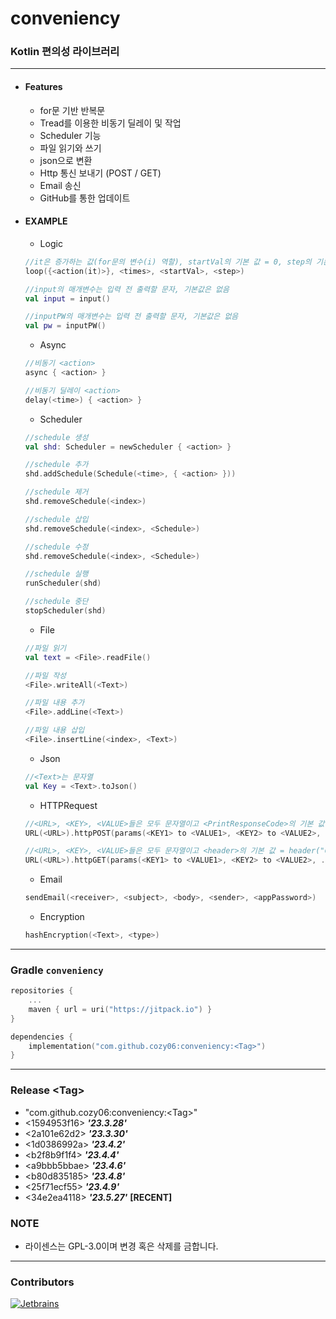 # conveniency

### Kotlin 편의성 라이브러리

---

* #### Features
    * for문 기반 반복문
    * Tread를 이용한 비동기 딜레이 및 작업
    * Scheduler 기능
    * 파일 읽기와 쓰기
    * json으로 변환
    * Http 통신 보내기 (POST / GET)
    * Email 송신
    * GitHub를 통한 업데이트

* #### EXAMPLE
    * Logic
   ```kotlin
   //it은 증가하는 값(for문의 변수(i) 역할), startVal의 기본 값 = 0, step의 기본 값 = 1
   loop({<action(it)>}, <times>, <startVal>, <step>)
   
   //input의 매개변수는 입력 전 출력할 문자, 기본값은 없음 
   val input = input()
   
   //inputPW의 매개변수는 입력 전 출력할 문자, 기본값은 없음 
   val pw = inputPW()
   ```
    * Async
   ```kotlin
   //비동기 <action>
   async { <action> }
   
   //비동기 딜레이 <action>
   delay(<time>) { <action> }
   ```
    * Scheduler
   ```kotlin
   //schedule 생성
   val shd: Scheduler = newScheduler { <action> }
   
   //schedule 추가
   shd.addSchedule(Schedule(<time>, { <action> }))
   
   //schedule 제거
   shd.removeSchedule(<index>)
   
   //schedule 삽입
   shd.removeSchedule(<index>, <Schedule>)
   
   //schedule 수정
   shd.removeSchedule(<index>, <Schedule>)
   
   //schedule 실행
   runScheduler(shd)
   
   //schedule 중단
   stopScheduler(shd)
   ```
    * File
   ```kotlin
   //파일 읽기
   val text = <File>.readFile()
   
   //파일 작성
   <File>.writeAll(<Text>)
   
   //파일 내용 추가
   <File>.addLine(<Text>)
   
   //파일 내용 삽입
   <File>.insertLine(<index>, <Text>)
   ```

  * Json
  ```kotlin
  //<Text>는 문자열
  val Key = <Text>.toJson()
  ```
  
  * HTTPRequest
  ```kotlin
  //<URL>, <KEY>, <VALUE>들은 모두 문자열이고 <PrintResponseCode>의 기본 값 = false
  URL(<URL>).httpPOST(params(<KEY1> to <VALUE1>, <KEY2> to <VALUE2>, ...), <PrintResponseCode>)
  
  //<URL>, <KEY>, <VALUE>들은 모두 문자열이고 <header>의 기본 값 = header("Content-Type" to "application/json") 그리고 <PrintResponseCode>의 기본 값 = false
  URL(<URL>).httpGET(params(<KEY1> to <VALUE1>, <KEY2> to <VALUE2>, ...), <header>, <PrintResponseCode>)
  ```
  * Email
  ```kotlin
  sendEmail(<receiver>, <subject>, <body>, <sender>, <appPassword>)
  ```

  * Encryption
  ```kotlin
  hashEncryption(<Text>, <type>)
  ```

---

### Gradle `conveniency`

```kotlin
repositories {
    ...
    maven { url = uri("https://jitpack.io") }
}
```

```kotlin
dependencies {
    implementation("com.github.cozy06:conveniency:<Tag>")
}
```

---

### Release \<Tag>

* "com.github.cozy06:conveniency:\<Tag>"
* <1594953f16\> **_'23.3.28'_**
* <2a101e62d2\> **_'23.3.30'_**
* <1d0386992a\> **_'23.4.2'_**
* <b2f8b9f1f4\> **_'23.4.4'_**
* <a9bbb5bbae\> **_'23.4.6'_**
* <b80d835185\> **_'23.4.8'_**
* <25f71ecf55\> **_'23.4.9'_**
* <34e2ea4118\> **_'23.5.27'_** **[RECENT]**

### NOTE

* 라이센스는 GPL-3.0이며 변경 혹은 삭제를 금합니다.

---

### Contributors


[![Jetbrains](https://i.ibb.co/fp0CyZ7/jetbrains.png)](https://jb.gg/OpenSource)
